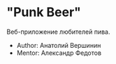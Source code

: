 #  "Punk Beer"
  Веб-приложение любителей пива.
  
  
* Author: Анатолий Вершинин
* Mentor: Александр Федотов 



